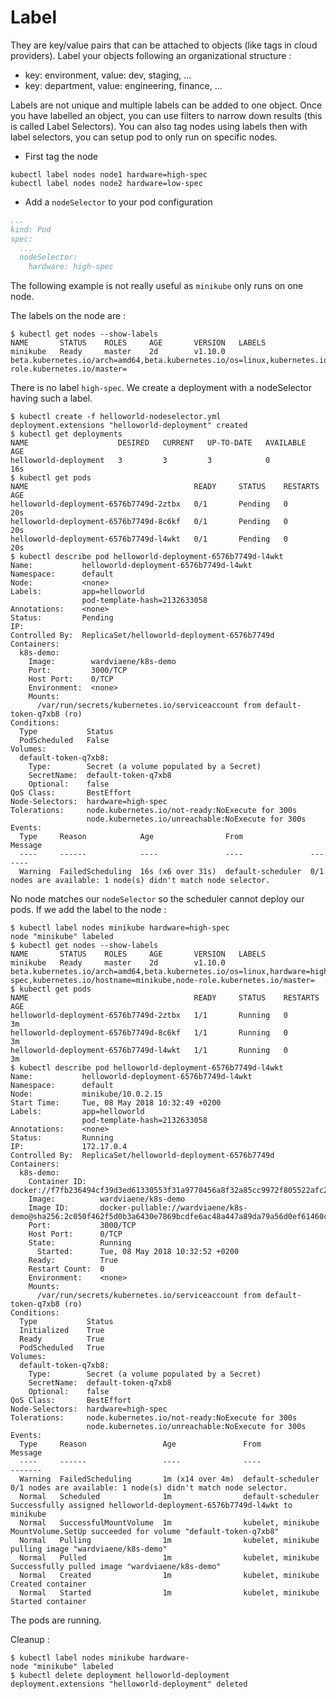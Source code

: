 # Label

They are key/value pairs that can be attached to objects (like tags in cloud providers). Label your objects following an organizational structure :

* key: environment, value: dev, staging, ...
* key: department, value: engineering, finance, ...

Labels are not unique and multiple labels can be added to one object. Once you have labelled an object, you can use filters to narrow down results (this is called Label Selectors). You can also tag nodes using labels then with label selectors, you can setup pod to only run on specific nodes.

* First tag the node

```shell
kubectl label nodes node1 hardware=high-spec
kubectl label nodes node2 hardware=low-spec
```

* Add a `nodeSelector` to your pod configuration

```yaml
...
kind: Pod
spec:
  ...
  nodeSelector:
    hardware: high-spec
```

The following example is not really useful as `minikube` only runs on one node.

The labels on the node are :

```shell
$ kubectl get nodes --show-labels
NAME       STATUS    ROLES     AGE       VERSION   LABELS
minikube   Ready     master    2d        v1.10.0   beta.kubernetes.io/arch=amd64,beta.kubernetes.io/os=linux,kubernetes.io/hostname=minikube,node-role.kubernetes.io/master=
```

There is no label `high-spec`. We create a deployment with a nodeSelector having such a label.

```shell
$ kubectl create -f helloworld-nodeselector.yml
deployment.extensions "helloworld-deployment" created
$ kubectl get deployments
NAME                    DESIRED   CURRENT   UP-TO-DATE   AVAILABLE   AGE
helloworld-deployment   3         3         3            0           16s
$ kubectl get pods
NAME                                     READY     STATUS    RESTARTS   AGE
helloworld-deployment-6576b7749d-2ztbx   0/1       Pending   0          20s
helloworld-deployment-6576b7749d-8c6kf   0/1       Pending   0          20s
helloworld-deployment-6576b7749d-l4wkt   0/1       Pending   0          20s
$ kubectl describe pod helloworld-deployment-6576b7749d-l4wkt
Name:           helloworld-deployment-6576b7749d-l4wkt
Namespace:      default
Node:           <none>
Labels:         app=helloworld
                pod-template-hash=2132633058
Annotations:    <none>
Status:         Pending
IP:
Controlled By:  ReplicaSet/helloworld-deployment-6576b7749d
Containers:
  k8s-demo:
    Image:        wardviaene/k8s-demo
    Port:         3000/TCP
    Host Port:    0/TCP
    Environment:  <none>
    Mounts:
      /var/run/secrets/kubernetes.io/serviceaccount from default-token-q7xb8 (ro)
Conditions:
  Type           Status
  PodScheduled   False
Volumes:
  default-token-q7xb8:
    Type:        Secret (a volume populated by a Secret)
    SecretName:  default-token-q7xb8
    Optional:    false
QoS Class:       BestEffort
Node-Selectors:  hardware=high-spec
Tolerations:     node.kubernetes.io/not-ready:NoExecute for 300s
                 node.kubernetes.io/unreachable:NoExecute for 300s
Events:
  Type     Reason            Age                From               Message
  ----     ------            ----               ----               -------
  Warning  FailedScheduling  16s (x6 over 31s)  default-scheduler  0/1 nodes are available: 1 node(s) didn't match node selector.
```

No node matches our `nodeSelector` so the scheduler cannot deploy our pods. If we add the label to the node :

```shell
$ kubectl label nodes minikube hardware=high-spec
node "minikube" labeled
$ kubectl get nodes --show-labels
NAME       STATUS    ROLES     AGE       VERSION   LABELS
minikube   Ready     master    2d        v1.10.0   beta.kubernetes.io/arch=amd64,beta.kubernetes.io/os=linux,hardware=high-spec,kubernetes.io/hostname=minikube,node-role.kubernetes.io/master=
$ kubectl get pods
NAME                                     READY     STATUS    RESTARTS   AGE
helloworld-deployment-6576b7749d-2ztbx   1/1       Running   0          3m
helloworld-deployment-6576b7749d-8c6kf   1/1       Running   0          3m
helloworld-deployment-6576b7749d-l4wkt   1/1       Running   0          3m
$ kubectl describe pod helloworld-deployment-6576b7749d-l4wkt
Name:           helloworld-deployment-6576b7749d-l4wkt
Namespace:      default
Node:           minikube/10.0.2.15
Start Time:     Tue, 08 May 2018 10:32:49 +0200
Labels:         app=helloworld
                pod-template-hash=2132633058
Annotations:    <none>
Status:         Running
IP:             172.17.0.4
Controlled By:  ReplicaSet/helloworld-deployment-6576b7749d
Containers:
  k8s-demo:
    Container ID:   docker://f7fb236494cf39d3ed61330553f31a9770456a8f32a85cc9972f805522afc29f
    Image:          wardviaene/k8s-demo
    Image ID:       docker-pullable://wardviaene/k8s-demo@sha256:2c050f462f5d0b3a6430e7869bcdfe6ac48a447a89da79a56d0ef61460c7ab9e
    Port:           3000/TCP
    Host Port:      0/TCP
    State:          Running
      Started:      Tue, 08 May 2018 10:32:52 +0200
    Ready:          True
    Restart Count:  0
    Environment:    <none>
    Mounts:
      /var/run/secrets/kubernetes.io/serviceaccount from default-token-q7xb8 (ro)
Conditions:
  Type           Status
  Initialized    True
  Ready          True
  PodScheduled   True
Volumes:
  default-token-q7xb8:
    Type:        Secret (a volume populated by a Secret)
    SecretName:  default-token-q7xb8
    Optional:    false
QoS Class:       BestEffort
Node-Selectors:  hardware=high-spec
Tolerations:     node.kubernetes.io/not-ready:NoExecute for 300s
                 node.kubernetes.io/unreachable:NoExecute for 300s
Events:
  Type     Reason                 Age               From               Message
  ----     ------                 ----              ----               -------
  Warning  FailedScheduling       1m (x14 over 4m)  default-scheduler  0/1 nodes are available: 1 node(s) didn't match node selector.
  Normal   Scheduled              1m                default-scheduler  Successfully assigned helloworld-deployment-6576b7749d-l4wkt to minikube
  Normal   SuccessfulMountVolume  1m                kubelet, minikube  MountVolume.SetUp succeeded for volume "default-token-q7xb8"
  Normal   Pulling                1m                kubelet, minikube  pulling image "wardviaene/k8s-demo"
  Normal   Pulled                 1m                kubelet, minikube  Successfully pulled image "wardviaene/k8s-demo"
  Normal   Created                1m                kubelet, minikube  Created container
  Normal   Started                1m                kubelet, minikube  Started container
```

The pods are running.

Cleanup :

```shell
$ kubectl label nodes minikube hardware-
node "minikube" labeled
$ kubectl delete deployment helloworld-deployment
deployment.extensions "helloworld-deployment" deleted
```
